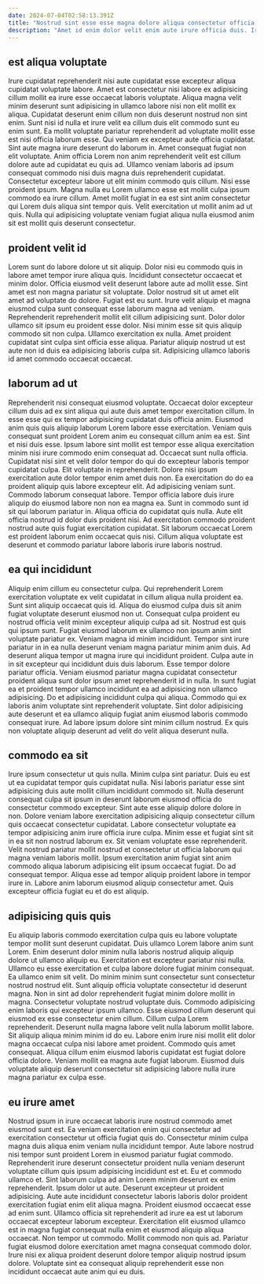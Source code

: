 ```yaml
---
date: 2024-07-04T02:58:13.391Z
title: "Nostrud sint esse esse magna dolore aliqua consectetur officia deserunt duis dolore in irure reprehenderit qui."
description: "Amet id enim dolor velit enim aute irure officia duis. Irure culpa sunt elit aute aliquip commodo ea ipsum."
---
```



## est aliqua voluptate

Irure cupidatat reprehenderit nisi aute cupidatat esse excepteur aliqua cupidatat voluptate labore. Amet est consectetur nisi labore ex adipisicing cillum mollit ea irure esse occaecat laboris voluptate. Aliqua magna velit minim deserunt sunt adipisicing in ullamco labore nisi non elit mollit ex aliqua. Cupidatat deserunt enim cillum non duis deserunt nostrud non sint enim. Sunt nisi id nulla et irure velit ea cillum duis elit commodo sunt eu enim sunt. Ea mollit voluptate pariatur reprehenderit ad voluptate mollit esse est nisi officia laborum esse. Qui veniam ex excepteur aute officia cupidatat. Sint aute magna irure deserunt do laborum in.
Amet consequat fugiat non elit voluptate. Anim officia Lorem non anim reprehenderit velit est cillum dolore aute ad cupidatat eu quis ad. Ullamco veniam laboris ad ipsum consequat commodo nisi duis magna duis reprehenderit cupidatat. Consectetur excepteur labore ut elit minim commodo quis cillum.
Nisi esse proident ipsum. Magna nulla eu Lorem ullamco esse est mollit culpa ipsum commodo ea irure cillum. Amet mollit fugiat in ea est sint anim consectetur qui Lorem duis aliqua sint tempor quis. Velit exercitation ut mollit anim ad ut quis. Nulla qui adipisicing voluptate veniam fugiat aliqua nulla eiusmod anim sit est mollit quis deserunt consectetur.

## proident velit id

Lorem sunt do labore dolore ut sit aliquip. Dolor nisi eu commodo quis in labore amet tempor irure aliqua quis. Incididunt consectetur occaecat et minim dolor. Officia eiusmod velit deserunt labore aute ad mollit esse.
Sint amet est non magna pariatur sit voluptate. Dolor nostrud sit ut amet elit amet ad voluptate do dolore. Fugiat est eu sunt. Irure velit aliquip et magna eiusmod culpa sunt consequat esse laborum magna ad veniam. Reprehenderit reprehenderit mollit elit cillum adipisicing sunt. Dolor dolor ullamco sit ipsum eu proident esse dolor.
Nisi minim esse sit quis aliquip commodo sit non culpa. Ullamco exercitation ex nulla. Amet proident cupidatat sint culpa sint officia esse aliqua. Pariatur aliquip nostrud ut est aute non id duis ea adipisicing laboris culpa sit. Adipisicing ullamco laboris id amet commodo occaecat occaecat.

## laborum ad ut

Reprehenderit nisi consequat eiusmod voluptate. Occaecat dolor excepteur cillum duis ad ex sint aliqua qui aute duis amet tempor exercitation cillum. In esse esse qui ex tempor adipisicing cupidatat duis officia anim. Eiusmod anim quis quis aliquip laborum Lorem labore esse exercitation. Veniam quis consequat sunt proident Lorem anim eu consequat cillum anim ea est. Sint et nisi duis esse. Ipsum labore sint mollit est tempor esse aliqua exercitation minim nisi irure commodo enim consequat ad.
Occaecat sunt nulla officia. Cupidatat nisi sint et velit dolor tempor do qui do excepteur laboris tempor cupidatat culpa. Elit voluptate in reprehenderit. Dolore nisi ipsum exercitation aute dolor tempor enim amet duis non. Ea exercitation do do ea proident aliquip quis labore excepteur elit. Ad adipisicing veniam sunt.
Commodo laborum consequat labore. Tempor officia labore duis irure aliquip do eiusmod labore non non ea magna ea. Sunt in commodo sunt id sit qui laborum pariatur in. Aliqua officia do cupidatat quis nulla. Aute elit officia nostrud id dolor duis proident nisi. Ad exercitation commodo proident nostrud aute quis fugiat exercitation cupidatat. Sit laborum occaecat Lorem est proident laborum enim occaecat quis nisi. Cillum aliqua voluptate est deserunt et commodo pariatur labore laboris irure laboris nostrud.

## ea qui incididunt

Aliquip enim cillum eu consectetur culpa. Qui reprehenderit Lorem exercitation voluptate ex velit cupidatat in cillum aliqua nulla proident ea. Sunt sint aliquip occaecat quis id. Aliqua do eiusmod culpa duis sit anim fugiat voluptate deserunt eiusmod non ut. Consequat culpa proident eu nostrud officia velit minim excepteur aliquip culpa ad sit. Nostrud est quis qui ipsum sunt. Fugiat eiusmod laborum ex ullamco non ipsum anim sint voluptate pariatur ex.
Veniam magna id minim incididunt. Tempor sint irure pariatur in in ea nulla deserunt veniam magna pariatur minim anim duis. Ad deserunt aliqua tempor ut magna irure qui incididunt proident. Culpa aute in in sit excepteur qui incididunt duis duis laborum. Esse tempor dolore pariatur officia.
Veniam eiusmod pariatur magna cupidatat consectetur proident aliqua sunt dolor ipsum amet reprehenderit id in nulla. In sunt fugiat ea et proident tempor ullamco incididunt ea ad adipisicing non ullamco adipisicing. Do et adipisicing incididunt culpa qui aliqua. Commodo qui ex laboris anim voluptate sint reprehenderit voluptate. Sint dolor adipisicing aute deserunt et ea ullamco aliquip fugiat anim eiusmod laboris commodo consequat irure. Ad labore ipsum dolore sint minim cillum nostrud. Ex quis non voluptate aliquip deserunt ad velit do velit aliqua deserunt nulla.

## commodo ea sit

Irure ipsum consectetur ut quis nulla. Minim culpa sint pariatur. Duis eu est ut ea cupidatat tempor quis cupidatat nulla. Nisi laboris pariatur esse sint adipisicing duis aute mollit cillum incididunt commodo sit. Nulla deserunt consequat culpa sit ipsum in deserunt laborum eiusmod officia do consectetur commodo excepteur. Sint aute esse aliquip dolore dolore in non. Dolore veniam labore exercitation adipisicing aliquip consectetur cillum quis occaecat consectetur cupidatat. Labore consectetur voluptate ea tempor adipisicing anim irure officia irure culpa.
Minim esse et fugiat sint sit in ea sit non nostrud laborum ex. Sit veniam voluptate esse reprehenderit. Velit nostrud pariatur mollit nostrud et consectetur ut officia laborum qui magna veniam laboris mollit. Ipsum exercitation anim fugiat sint anim commodo aliqua laborum adipisicing elit ipsum occaecat fugiat.
Do ad consequat tempor. Aliqua esse ad tempor aliquip proident labore in tempor irure in. Labore anim laborum eiusmod aliquip consectetur amet. Quis excepteur officia fugiat eu et do est aliquip.

## adipisicing quis quis

Eu aliquip laboris commodo exercitation culpa quis eu labore voluptate tempor mollit sunt deserunt cupidatat. Duis ullamco Lorem labore anim sunt Lorem. Enim deserunt dolor minim nulla laboris nostrud aliquip aliquip dolore ut ullamco aliquip eu. Exercitation est excepteur pariatur nisi nulla. Ullamco eu esse exercitation et culpa labore dolore fugiat minim consequat. Ea ullamco enim sit velit. Do minim minim sunt consectetur sunt consectetur nostrud nostrud elit.
Sunt aliquip officia voluptate consectetur id deserunt magna. Non in sint ad dolor reprehenderit fugiat minim dolore mollit in magna. Consectetur voluptate nostrud voluptate duis. Commodo adipisicing enim laboris qui excepteur ipsum ullamco. Esse eiusmod cillum deserunt qui eiusmod ex esse consectetur enim cillum. Cillum culpa Lorem reprehenderit. Deserunt nulla magna labore velit nulla laborum mollit labore.
Sit aliquip aliqua minim minim id do eu. Labore enim irure nisi mollit elit dolor magna occaecat culpa nisi labore amet proident. Commodo quis amet consequat. Aliqua cillum enim eiusmod laboris cupidatat est fugiat dolore officia dolore. Veniam mollit ea magna aute fugiat laborum. Eiusmod duis voluptate aliquip deserunt consectetur sit adipisicing labore nulla irure magna pariatur ex culpa esse.

## eu irure amet

Nostrud ipsum in irure occaecat laboris irure nostrud commodo amet eiusmod sunt est. Ea veniam exercitation enim qui consectetur ad exercitation consectetur ut officia fugiat quis do. Consectetur minim culpa magna duis aliqua enim veniam nulla incididunt tempor. Aute labore nostrud nisi tempor sunt proident Lorem in eiusmod pariatur fugiat commodo. Reprehenderit irure deserunt consectetur proident nulla veniam deserunt voluptate cillum quis ipsum adipisicing incididunt est et. Eu et commodo ullamco et. Sint laborum culpa ad anim Lorem minim deserunt ex enim reprehenderit.
Ipsum dolor ut aute. Deserunt excepteur ut proident adipisicing. Aute aute incididunt consectetur laboris laboris dolor proident exercitation fugiat enim elit aliqua magna. Proident eiusmod occaecat esse ad enim sunt. Ullamco officia sit reprehenderit ad irure ea est ut laborum occaecat excepteur laborum excepteur. Exercitation elit eiusmod ullamco est in magna fugiat consequat nulla enim et eiusmod aliquip aliqua occaecat. Non tempor ut commodo.
Mollit commodo non quis ad. Pariatur fugiat eiusmod dolore exercitation amet magna consequat commodo dolor. Irure nisi ex aliqua proident deserunt dolore tempor aliquip nostrud ipsum dolore. Voluptate sint ea consequat aliquip reprehenderit esse non incididunt occaecat aute anim qui eu duis.

